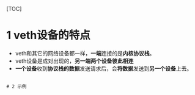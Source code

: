 [TOC]

# 1 veth设备的特点

- veth和其它的网络设备都一样，**一端**连接的是**内核协议栈**。
- veth设备是成对出现的，**另一端两个设备彼此相连**
- **一个设备**收到**协议栈的数据**发送请求后，会**将数据**发送到**另一个设备**上去。

```

# 2 示例

